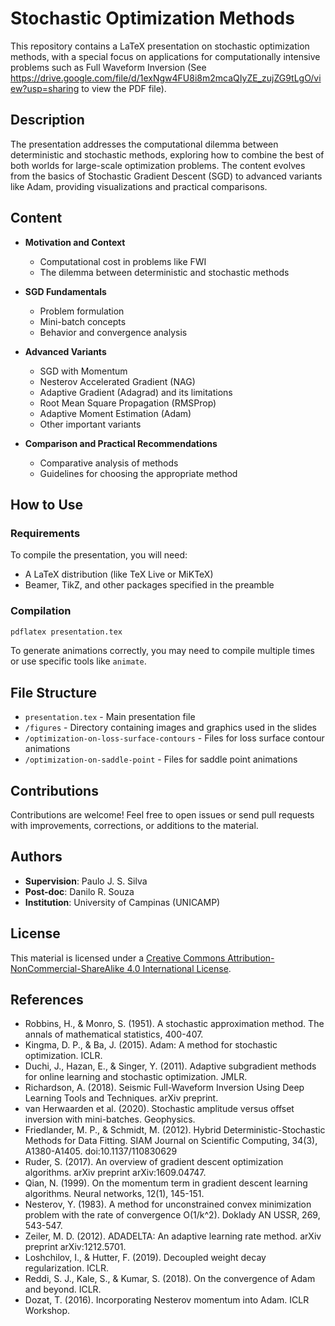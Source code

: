 # Stochastic Optimization Methods

This repository contains a LaTeX presentation on stochastic optimization methods, with a special focus on applications for computationally intensive problems such as Full Waveform Inversion (See https://drive.google.com/file/d/1exNgw4FU8i8m2mcaQIyZE_zujZG9tLgO/view?usp=sharing to view the PDF file).

## Description

The presentation addresses the computational dilemma between deterministic and stochastic methods, exploring how to combine the best of both worlds for large-scale optimization problems. The content evolves from the basics of Stochastic Gradient Descent (SGD) to advanced variants like Adam, providing visualizations and practical comparisons.

## Content

- **Motivation and Context**
  - Computational cost in problems like FWI
  - The dilemma between deterministic and stochastic methods

- **SGD Fundamentals**
  - Problem formulation
  - Mini-batch concepts
  - Behavior and convergence analysis

- **Advanced Variants**
  - SGD with Momentum
  - Nesterov Accelerated Gradient (NAG)
  - Adaptive Gradient (Adagrad) and its limitations
  - Root Mean Square Propagation (RMSProp)
  - Adaptive Moment Estimation (Adam)
  - Other important variants

- **Comparison and Practical Recommendations**
  - Comparative analysis of methods
  - Guidelines for choosing the appropriate method

## How to Use

### Requirements

To compile the presentation, you will need:
- A LaTeX distribution (like TeX Live or MiKTeX)
- Beamer, TikZ, and other packages specified in the preamble

### Compilation

```bash
pdflatex presentation.tex
```

To generate animations correctly, you may need to compile multiple times or use specific tools like `animate`.

## File Structure

- `presentation.tex` - Main presentation file
- `/figures` - Directory containing images and graphics used in the slides
- `/optimization-on-loss-surface-contours` - Files for loss surface contour animations
- `/optimization-on-saddle-point` - Files for saddle point animations

## Contributions

Contributions are welcome! Feel free to open issues or send pull requests with improvements, corrections, or additions to the material.

## Authors

- **Supervision**: Paulo J. S. Silva
- **Post-doc**: Danilo R. Souza
- **Institution**: University of Campinas (UNICAMP)

## License

This material is licensed under a [Creative Commons Attribution-NonCommercial-ShareAlike 4.0 International License](https://creativecommons.org/licenses/by-nc-sa/4.0/).

## References

- Robbins, H., & Monro, S. (1951). A stochastic approximation method. The annals of mathematical statistics, 400-407.
- Kingma, D. P., & Ba, J. (2015). Adam: A method for stochastic optimization. ICLR.
- Duchi, J., Hazan, E., & Singer, Y. (2011). Adaptive subgradient methods for online learning and stochastic optimization. JMLR.
- Richardson, A. (2018). Seismic Full-Waveform Inversion Using Deep Learning Tools and Techniques. arXiv preprint.
- van Herwaarden et al. (2020). Stochastic amplitude versus offset inversion with mini-batches. Geophysics.
- Friedlander, M. P., & Schmidt, M. (2012). Hybrid Deterministic-Stochastic Methods for Data Fitting. SIAM Journal on Scientific Computing, 34(3), A1380-A1405. doi:10.1137/110830629
- Ruder, S. (2017). An overview of gradient descent optimization algorithms. arXiv preprint arXiv:1609.04747.
- Qian, N. (1999). On the momentum term in gradient descent learning algorithms. Neural networks, 12(1), 145-151.
- Nesterov, Y. (1983). A method for unconstrained convex minimization problem with the rate of convergence O(1/k^2). Doklady AN USSR, 269, 543-547.
- Zeiler, M. D. (2012). ADADELTA: An adaptive learning rate method. arXiv preprint arXiv:1212.5701.
- Loshchilov, I., & Hutter, F. (2019). Decoupled weight decay regularization. ICLR.
- Reddi, S. J., Kale, S., & Kumar, S. (2018). On the convergence of Adam and beyond. ICLR.
- Dozat, T. (2016). Incorporating Nesterov momentum into Adam. ICLR Workshop.
